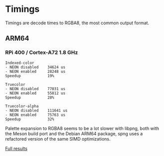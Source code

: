 # Timings

Timings are decode times to RGBA8, the most common output format.

## ARM64

### RPi 400 / Cortex-A72 1.8 GHz


```
Indexed-color
- NEON disabled    34624 us
- NEON enabled     28248 us
Speedup            19%

Truecolor
- NEON disabled    77031 us
- NEON enabled     55812 us
Speedup            28%

Truecolor-alpha
- NEON disabled    111641 us
- NEON enabled     75763 us
Speedup            32%
```

Palette expansion to RGBA8 seems to be a lot slower with libpng,
both with the Meson build port and the Debian ARM64 package,
spng uses a refactored version of the same SIMD optimizations.

[Full results](rpi400.txt)